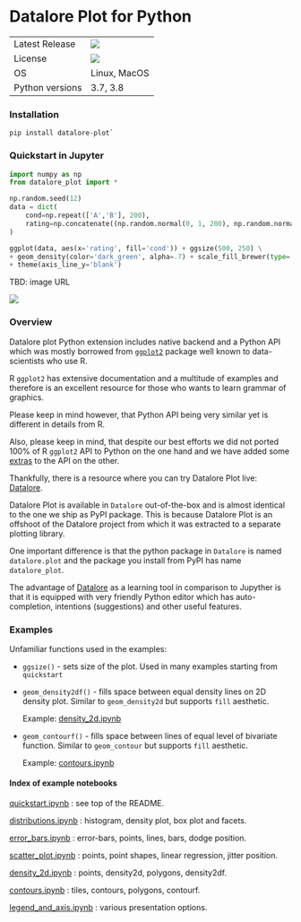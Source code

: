# Datalore Plot for Python

<table>
    <tr>
        <td>Latest Release</td>
        <td>
            <a href="https://pypi.org/project/datalore-plot/"/>
            <img src="https://badge.fury.io/py/datalore-plot.svg"/>
        </td>
    </tr>
    <tr>
        <td>License</td>
        <td>
            <a href="https://opensource.org/licenses/MIT"/>
            <img src="https://img.shields.io/badge/License-MIT-yellow.svg"/>
        </td>
    </tr>
    <tr>
        <td>OS</td>
        <td>Linux, MacOS</td>
    </tr>
    <tr>
        <td>Python versions</td>
        <td>3.7, 3.8</td>
    </tr>
</table>

### Installation
```shell script
pip install datalore-plot`
```

### Quickstart in Jupyter
```python
import numpy as np
from datalore_plot import *

np.random.seed(12)
data = dict(
    cond=np.repeat(['A','B'], 200),
    rating=np.concatenate((np.random.normal(0, 1, 200), np.random.normal(1, 1.5, 200)))
)

ggplot(data, aes(x='rating', fill='cond')) + ggsize(500, 250) \
+ geom_density(color='dark_green', alpha=.7) + scale_fill_brewer(type='seq') \
+ theme(axis_line_y='blank')
````

TBD: image URL

![](docs/examples/images/quickstart.png)


### Overview

Datalore plot Python extension includes native backend and a Python API which was mostly borrowed from [`ggplot2`](https://ggplot2.tidyverse.org/) package well known to data-scientists who use R.

R `ggplot2` has extensive documentation and a multitude of examples and therefore is an excellent resource for those who wants to learn grammar of graphics. 

Please keep in mind however, that Python API being very similar yet is different in details from R. 

Also, please keep in mind, that despite our best efforts we did not ported 100% of R `ggplot2` API to Python on the one hand and we have added some [extras](#examples) to the API on the other.

Thankfully, there is a resource where you can try Datalore Plot live: [Datalore](https://datalore.io).

Datalore Plot is available in `Datalore` out-of-the-box and is almost identical to the one we ship as PyPI package. This is because Datalore Plot is an offshoot of the Datalore project from which it was extracted to a separate plotting library.

One important difference is that the python package in `Datalore` is named `datalore.plot` and the package you install from PyPI has name `datalore_plot`.

The advantage of [Datalore](https://datalore.io) as a learning tool in comparison to Jupyther is that it is equipped with very friendly Python editor which has auto-completion, intentions (suggestions) and other useful features.



### Examples

Unfamiliar functions used in the examples:
* `ggsize()` - sets size of the plot. Used in many examples starting from `quickstart`
* `geom_density2df()` - fills space between equal density lines on 2D density plot. Similar to `geom_density2d` but supports `fill` aesthetic.

    Example: [density_2d.ipynb](https://nbviewer.jupyter.org/github/JetBrains/datalore-plot/blob/master/docs/examples/jupyter-notebooks/density_2d.ipynb) 

* `geom_contourf()` - fills space between lines of equal level of bivariate function. Similar to `geom_contour` but supports `fill` aesthetic.

    Example: [contours.ipynb](https://nbviewer.jupyter.org/github/JetBrains/datalore-plot/blob/master/docs/examples/jupyter-notebooks/contours.ipynb) 


#### Index of example notebooks 


[quickstart.ipynb](https://nbviewer.jupyter.org/github/JetBrains/datalore-plot/blob/master/docs/examples/jupyter-notebooks/quickstart.ipynb)
: see top of the README.

[distributions.ipynb](https://nbviewer.jupyter.org/github/JetBrains/datalore-plot/blob/master/docs/examples/jupyter-notebooks/distributions.ipynb)
: histogram, density plot, box plot and facets. 
    
[error_bars.ipynb](https://nbviewer.jupyter.org/github/JetBrains/datalore-plot/blob/master/docs/examples/jupyter-notebooks/error_bars.ipynb)
: error-bars, points, lines, bars, dodge position. 

[scatter_plot.ipynb](https://nbviewer.jupyter.org/github/JetBrains/datalore-plot/blob/master/docs/examples/jupyter-notebooks/scatter_plot.ipynb)
: points, point shapes, linear regression, jitter position. 

[density_2d.ipynb](https://nbviewer.jupyter.org/github/JetBrains/datalore-plot/blob/master/docs/examples/jupyter-notebooks/density_2d.ipynb)
: points, density2d, polygons, density2df. 

[contours.ipynb](https://nbviewer.jupyter.org/github/JetBrains/datalore-plot/blob/master/docs/examples/jupyter-notebooks/contours.ipynb)
: tiles, contours, polygons, contourf. 

[legend_and_axis.ipynb](https://nbviewer.jupyter.org/github/JetBrains/datalore-plot/blob/master/docs/examples/jupyter-notebooks/legend_and_axis.ipynb)
: various presentation options. 




